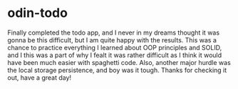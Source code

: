 # odin-todo

Finally completed the todo app, and I never in my dreams thought it was gonna be this difficult, but I am quite happy with the results.
This was a chance to practice everything I learned about OOP principles and SOLID, and I this was a part of why I fealt it was rather difficult as I think it would have been much easier with spaghetti code.
Also, another major hurdle was the local storage persistence, and boy was it tough.
Thanks for checking it out, have a great day! 